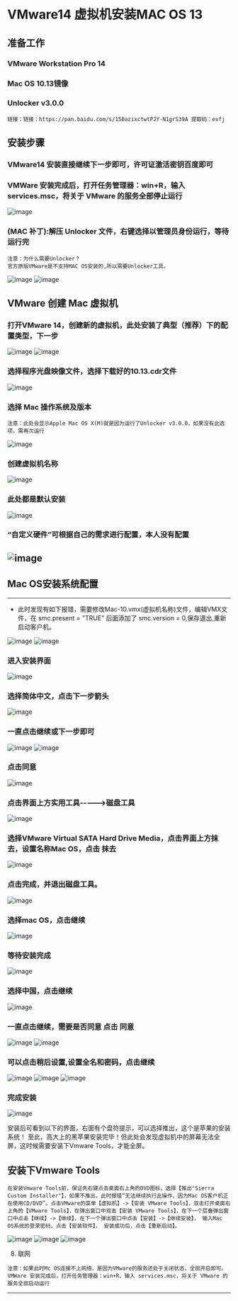 # VMware14 虚拟机安装MAC OS 13
## 准备工作
### VMware Workstation Pro 14
### Mac OS 10.13镜像
### Unlocker v3.0.0
    链接：链接：https://pan.baidu.com/s/150azixctwtPJY-N1grS39A 提取码：evfj 

## 安装步骤
### VMware14 安装直接继续下一步即可，许可证激活密钥百度即可
### VMWare 安装完成后，打开任务管理器：win+R，输入 services.msc，将关于 VMware 的服务全部停止运行 

![image](https://zmlwzx.github.io/images/VMware/服务.jpg)

### (MAC 补丁):解压 Unlocker 文件，右键选择以管理员身份运行，等待运行完
    注意：为什么需要Unlocker？
    官方原版VMware是不支持MAC OS安装的,所以需要Unlocker工具。


![image](https://zmlwzx.github.io/images/VMware/unlocker-1.jpg)
![image](https://zmlwzx.github.io/images/VMware/unlocker-2.jpg)

## VMware 创建 Mac 虚拟机
### 打开VMware 14，创建新的虚拟机，此处安装了典型（推荐）下的配置类型，下一步

![image](https://zmlwzx.github.io/images/VMware/界面.jpg)
![image](https://zmlwzx.github.io/images/VMware/1.png)

### 选择程序光盘映像文件，选择下载好的10.13.cdr文件

![image](https://zmlwzx.github.io/images/VMware/2.png)

### 选择 Mac 操作系统及版本

```
注意：此处会显示Apple Mac OS X(M)就是因为运行了Unlocker v3.0.0，如果没有此选项，需再次运行
```
![image](https://zmlwzx.github.io/images/VMware/3.png)

### 创建虚拟机名称

![image](https://zmlwzx.github.io/images/VMware/4.png)

### 此处都是默认安装

![image](https://zmlwzx.github.io/images/VMware/5.png)

### “自定义硬件”可根据自己的需求进行配置，本人没有配置

![image](https://zmlwzx.github.io/images/VMware/6.png)
---

## Mac OS安装系统配置
---
- 此时发现有如下报错，需要修改Mac-10.vmx(虚拟机名称)文件，编辑VMX文件，在 smc.present = "TRUE" 后面添加了 smc.version = 0,保存退出,重新启动客户机。

![image](https://zmlwzx.github.io/images/VMware/7.png)
![image](https://zmlwzx.github.io/images/VMware/8.png)

### 进入安装界面

![image](https://zmlwzx.github.io/images/VMware/10.png)

### 选择简体中文，点击下一步箭头

![image](https://zmlwzx.github.io/images/VMware/11.png)

### 一直点击继续或下一步即可

![image](https://zmlwzx.github.io/images/VMware/12.png)
![image](https://zmlwzx.github.io/images/VMware/13.png)

### 点击同意

![image](https://zmlwzx.github.io/images/VMware/14.png)

### 点击界面上方实用工具----->磁盘工具

![image](https://zmlwzx.github.io/images/VMware/15.png)

### 选择VMware Virtual SATA Hard Drive Media，点击界面上方抹去，设置名称Mac OS，点击 抹去

![image](https://zmlwzx.github.io/images/VMware/16.png)

### 点击完成，并退出磁盘工具。

![image](https://zmlwzx.github.io/images/VMware/17.png)

### 选择mac OS，点击继续

![image](https://zmlwzx.github.io/images/VMware/18.png)

### 等待安装完成

![image](https://zmlwzx.github.io/images/VMware/19.png)

### 选择中国，点击继续

![image](https://zmlwzx.github.io/images/VMware/20.png)

### 一直点击继续，需要是否同意 点击 同意

![image](https://zmlwzx.github.io/images/VMware/21.png)
![image](https://zmlwzx.github.io/images/VMware/22.png)

### 可以点击稍后设置,设置全名和密码，点击继续

![image](https://zmlwzx.github.io/images/VMware/23.png)
![image](https://zmlwzx.github.io/images/VMware/24.png)
![image](https://zmlwzx.github.io/images/VMware/25.png)

### 完成安装
![image](https://zmlwzx.github.io/images/VMware/26.png)

安装后可看到以下的界面，右面有个盘符提示，可以选择推出，这个是苹果的安装系统！
至此，高大上的黑苹果安装完毕！但此处会发现虚拟机中的屏幕无法全屏，这时候需要安装下Vmware Tools，才能全屏。

## 安装下Vmware Tools
    在安装Vmware Tools前，保证先右键点击桌面右上角的DVD图标，选择【推出"Sierra Custom Installer"】，如果不推出，此时报错“无法继续执行此操作，因为Mac OS客户机正在使用CD/DVD”。点击VMware的菜单【虚拟机】->【安装 VMware Tools】，双击打开桌面右上角的【VMware Tools】，在弹出窗口中双击【安装 VMware Tools】，在下一个层叠弹出窗口中点击【继续】->【继续】，在下一个弹出窗口中点击【安装】->【继续安装】， 输入Mac OS系统的登录密码，点击【安装软件】， 安装成功后，点击【重新启动】。

![image](https://zmlwzx.github.io/images/VMware/27.png)
![image](https://zmlwzx.github.io/images/VMware/28.png)
![image](https://zmlwzx.github.io/images/VMware/29.png)

8. 联网
```
注意：如果此时Mc OS连接不上网络，是因为VMware的服务还处于关闭状态，全部开启即可。
VMWare 安装完成后，打开任务管理器：win+R，输入 services.msc，将关于 VMware 的服务全部启动运行 
```
---



